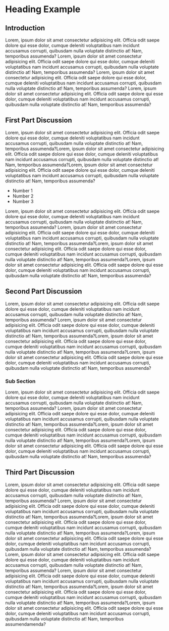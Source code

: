 # Heading Example

## Introduction

Lorem, ipsum dolor sit amet consectetur adipisicing elit. Officia odit saepe dolore qui esse dolor, cumque deleniti voluptatibus nam incidunt accusamus corrupti, quibusdam nulla voluptate distinctio at! Nam, temporibus assumenda? Lorem, ipsum dolor sit amet consectetur adipisicing elit. Officia odit saepe dolore qui esse dolor, cumque deleniti voluptatibus nam incidunt accusamus corrupti, quibusdam nulla voluptate distinctio at! Nam, temporibus assumenda? Lorem, ipsum dolor sit amet consectetur adipisicing elit. Officia odit saepe dolore qui esse dolor, cumque deleniti voluptatibus nam incidunt accusamus corrupti, quibusdam nulla voluptate distinctio at! Nam, temporibus assumenda? Lorem, ipsum dolor sit amet consectetur adipisicing elit. Officia odit saepe dolore qui esse dolor, cumque deleniti voluptatibus nam incidunt accusamus corrupti, quibusdam nulla voluptate distinctio at! Nam, temporibus assumenda?

## First Part Discussion

Lorem, ipsum dolor sit amet consectetur adipisicing elit. Officia odit saepe dolore qui esse dolor, cumque deleniti voluptatibus nam incidunt accusamus corrupti, quibusdam nulla voluptate distinctio at! Nam, temporibus assumenda?Lorem, ipsum dolor sit amet consectetur adipisicing elit. Officia odit saepe dolore qui esse dolor, cumque deleniti voluptatibus nam incidunt accusamus corrupti, quibusdam nulla voluptate distinctio at! Nam, temporibus assumenda?Lorem, ipsum dolor sit amet consectetur adipisicing elit. Officia odit saepe dolore qui esse dolor, cumque deleniti voluptatibus nam incidunt accusamus corrupti, quibusdam nulla voluptate distinctio at! Nam, temporibus assumenda?

- Number 1
- Number 2
- Number 3

Lorem, ipsum dolor sit amet consectetur adipisicing elit. Officia odit saepe dolore qui esse dolor, cumque deleniti voluptatibus nam incidunt accusamus corrupti, quibusdam nulla voluptate distinctio at! Nam, temporibus assumenda? Lorem, ipsum dolor sit amet consectetur adipisicing elit. Officia odit saepe dolore qui esse dolor, cumque deleniti voluptatibus nam incidunt accusamus corrupti, quibusdam nulla voluptate distinctio at! Nam, temporibus assumenda?Lorem, ipsum dolor sit amet consectetur adipisicing elit. Officia odit saepe dolore qui esse dolor, cumque deleniti voluptatibus nam incidunt accusamus corrupti, quibusdam nulla voluptate distinctio at! Nam, temporibus assumenda?Lorem, ipsum dolor sit amet consectetur adipisicing elit. Officia odit saepe dolore qui esse dolor, cumque deleniti voluptatibus nam incidunt accusamus corrupti, quibusdam nulla voluptate distinctio at! Nam, temporibus assumenda?

## Second Part Discussion

Lorem, ipsum dolor sit amet consectetur adipisicing elit. Officia odit saepe dolore qui esse dolor, cumque deleniti voluptatibus nam incidunt accusamus corrupti, quibusdam nulla voluptate distinctio at! Nam, temporibus assumenda? Lorem, ipsum dolor sit amet consectetur adipisicing elit. Officia odit saepe dolore qui esse dolor, cumque deleniti voluptatibus nam incidunt accusamus corrupti, quibusdam nulla voluptate distinctio at! Nam, temporibus assumenda?Lorem, ipsum dolor sit amet consectetur adipisicing elit. Officia odit saepe dolore qui esse dolor, cumque deleniti voluptatibus nam incidunt accusamus corrupti, quibusdam nulla voluptate distinctio at! Nam, temporibus assumenda?Lorem, ipsum dolor sit amet consectetur adipisicing elit. Officia odit saepe dolore qui esse dolor, cumque deleniti voluptatibus nam incidunt accusamus corrupti, quibusdam nulla voluptate distinctio at! Nam, temporibus assumenda?

### Sub Section

Lorem, ipsum dolor sit amet consectetur adipisicing elit. Officia odit saepe dolore qui esse dolor, cumque deleniti voluptatibus nam incidunt accusamus corrupti, quibusdam nulla voluptate distinctio at! Nam, temporibus assumenda? Lorem, ipsum dolor sit amet consectetur adipisicing elit. Officia odit saepe dolore qui esse dolor, cumque deleniti voluptatibus nam incidunt accusamus corrupti, quibusdam nulla voluptate distinctio at! Nam, temporibus assumenda?Lorem, ipsum dolor sit amet consectetur adipisicing elit. Officia odit saepe dolore qui esse dolor, cumque deleniti voluptatibus nam incidunt accusamus corrupti, quibusdam nulla voluptate distinctio at! Nam, temporibus assumenda?Lorem, ipsum dolor sit amet consectetur adipisicing elit. Officia odit saepe dolore qui esse dolor, cumque deleniti voluptatibus nam incidunt accusamus corrupti, quibusdam nulla voluptate distinctio at! Nam, temporibus assumenda?

## Third Part Discussion

Lorem, ipsum dolor sit amet consectetur adipisicing elit. Officia odit saepe dolore qui esse dolor, cumque deleniti voluptatibus nam incidunt accusamus corrupti, quibusdam nulla voluptate distinctio at! Nam, temporibus assumenda? Lorem, ipsum dolor sit amet consectetur adipisicing elit. Officia odit saepe dolore qui esse dolor, cumque deleniti voluptatibus nam incidunt accusamus corrupti, quibusdam nulla voluptate distinctio at! Nam, temporibus assumenda?Lorem, ipsum dolor sit amet consectetur adipisicing elit. Officia odit saepe dolore qui esse dolor, cumque deleniti voluptatibus nam incidunt accusamus corrupti, quibusdam nulla voluptate distinctio at! Nam, temporibus assumenda?Lorem, ipsum dolor sit amet consectetur adipisicing elit. Officia odit saepe dolore qui esse dolor, cumque deleniti voluptatibus nam incidunt accusamus corrupti, quibusdam nulla voluptate distinctio at! Nam, temporibus assumenda? Lorem, ipsum dolor sit amet consectetur adipisicing elit. Officia odit saepe dolore qui esse dolor, cumque deleniti voluptatibus nam incidunt accusamus corrupti, quibusdam nulla voluptate distinctio at! Nam, temporibus assumenda? Lorem, ipsum dolor sit amet consectetur adipisicing elit. Officia odit saepe dolore qui esse dolor, cumque deleniti voluptatibus nam incidunt accusamus corrupti, quibusdam nulla voluptate distinctio at! Nam, temporibus assumenda?Lorem, ipsum dolor sit amet consectetur adipisicing elit. Officia odit saepe dolore qui esse dolor, cumque deleniti voluptatibus nam incidunt accusamus corrupti, quibusdam nulla voluptate distinctio at! Nam, temporibus assumenda?Lorem, ipsum dolor sit amet consectetur adipisicing elit. Officia odit saepe dolore qui esse dolor, cumque deleniti voluptatibus nam incidunt accusamus corrupti, quibusdam nulla voluptate distinctio at! Nam, temporibus assumendamenda?